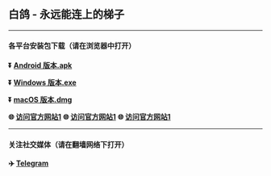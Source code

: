 ## 白鸽 - 永远能连上的梯子 #
- - - -
#### 各平台安装包下载（请在浏览器中打开）

**:arrow_double_down: [Android 版本.apk](https://download.baige.dev/%E7%99%BD%E9%B8%BD.apk)**

**:arrow_double_down: [Windows 版本.exe](https://download.baige.dev/%E7%99%BD%E9%B8%BD_setup_4.1.5.exe)**

**:arrow_double_down: [macOS 版本.dmg](https://download.baige.dev/%E7%99%BD%E9%B8%BD_setup_4.1.5.dmg)**

**:globe_with_meridians: [访问官方网站1](https://www.baige.org)** 
**:globe_with_meridians: [访问官方网站1](https://api.baige.dev)** 
**:globe_with_meridians: [访问官方网站1](https://one.baige.org)** 
- - - -
#### 关注社交媒体（请在翻墙网络下打开）

**:airplane: [Telegram](https://t.me/baigeorg110)**
###
